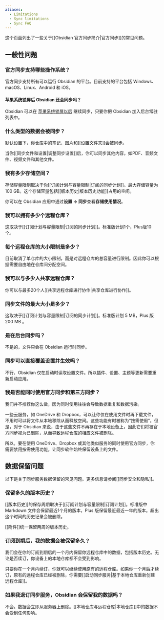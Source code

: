 ```yaml
---
aliases:
  - Limitations
  - Sync limitations
  - Sync FAQ
---
```


这个页面列出了一些关于[[Obsidian 官方同步简介|官方同步]]的常见问题。

## 一般性问题

### 官方同步支持哪些操作系统？

官方同步支持所有可以运行 Obsidian 的平台。目前支持的平台包括 Windows、macOS、Linux、Android 和 iOS。

#### 苹果系统锁屏后 Obsidian 还会同步吗？

Obsidian 可以在 [苹果系统锁屏以后](https://support.apple.com/en-us/105120) 继续同步，只要你把 Obsidian 加入后台常驻列表中。

### 什么类型的数据会被同步？

默认设置下，你仓库中的笔记、图片和[[设置文件夹]]会被同步。

当你[[同步文件和设置|调整同步设置]]后，你可以同步其他内容，如PDF、音频文件、视频文件和其他文件。

### 我有多少存储空间？

存储容量限制取决于你[[订阅计划与容量限制|订阅的同步计划]]。最大存储容量为100 GB。这个存储容量包括[[版本历史|版本历史功能]]占用的空间。

你可以在 Obsidian 应用中通过**设置 → 同步**查看**存储使用情况**。

### 我可以拥有多少个远程仓库？

这取决于[[订阅计划与容量限制|订阅的同步计划]]。标准版计划1个，Plus版10个。

### 每个远程仓库的大小限制是多少？

目前取消了单仓库的大小限制，而是对远程仓库的总容量进行限制。因此你可以根据需要自由地在仓库间分配空间。

### 我可以与多少人共享远程仓库？

你可以与最多20个人[[共享远程仓库进行协作|共享仓库进行协作]]。

### 同步文件的最大大小是多少？

这取决于[[订阅计划与容量限制|订阅的同步计划]]。标准版计划 5 MB，Plus 版 200 MB 。

### 是在后台同步吗？

不是的，文件只会在 Obsidian 运行时同步。

### 同步可以直接覆盖设置并生效吗？

不行，Obsidian 仅在启动时读取设置文件。所以插件、设置、主题等更新需要重新启动应用。

### 我是否能同时使用官方同步和第三方同步？

我们并不推荐你这么做，因为同时使用往往会导致数据重复和数据污染。

一些云服务，如 OneDrive 和 Dropbox，可以让你仅在使用文件时再下载文件，不用时可以将文件从本地移除从而释放空间。这些功能有时被称为“按需使用”。但是，对于 Obsidian 来说，由于这些文件不再存在于本地设备上，因此它们将被官方同步视为已删除，从而导致远程仓库的相应文件被删除。

所以，要在使用 OneDrive、Dropbox 或其他类似服务的同时使用官方同步，你需要禁用按需使用功能，让同步软件始终保留设备上的文件。

## 数据保留问题

以下是关于同步服务数据保留的常见问题。更多信息请参阅[[同步安全和隐私]]。

### 保留多久的版本历史？

[[版本历史]]的保存周期取决于[[订阅计划与容量限制|订阅计划]]。标准版中 Markdown 文件会保留最近1个月的版本，Plus 版保留最近最近一年的版本。超出这个时间的历史记录会被删除。

[[附件]]统一保留两周的版本历史。

### 订阅到期后，我的数据会被保留多久？

我们会在你的订阅到期后的一个月内保留你远程仓库中的数据，包括版本历史。无论是否续订，你设备上的本地仓库都不会受到影响。

只要你在一个月内续订，你就可以继续使用原有的远程仓库。如果你一个月后才续订，原有的远程仓库已经被删除，你需要[[启动同步服务|基于本地仓库重新创建远程仓库]]。

### 如果我退订同步服务，Obsidian 会保留我的数据吗？

不会。数据会立即从服务器上删除。[[本地仓库与远程仓库|本地仓库]]中的数据不会受到任何影响。
